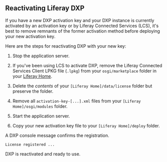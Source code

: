 ## Reactivating Liferay DXP

If you have a new DXP activation key and your DXP instance is currently activated by an activation key or by Liferay Connected Services (LCS), it's best to remove remnants of the former activation method before deploying your new activation key.

Here are the steps for reactivating DXP with your new key:

1. Stop the application server.

1. If you've been using LCS to activate DXP, remove the Liferay Connected Services Client LPKG file (`.lpkg`) from your `osgi/marketplace` folder in your [Liferay Home](../14-reference/01-liferay-home.md).

1. Delete the _contents_ of your `[Liferay Home]/data/license` folder but preserve the folder.

1. Remove all `activation-key-[...].xml` files from your `[Liferay Home]/osgi/modules` folder.

1. Start the application server.

1. Copy your new activation key file to your `[Liferay Home]/deploy` folder.

A DXP console message confirms the registration.

```
License registered ...
```

DXP is reactivated and ready to use.
